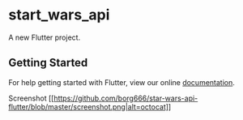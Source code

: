 # start_wars_api

A new Flutter project.

## Getting Started

For help getting started with Flutter, view our online
[documentation](http://flutter.io/).

Screenshot
[[https://github.com/borg666/star-wars-api-flutter/blob/master/screenshot.png|alt=octocat]]